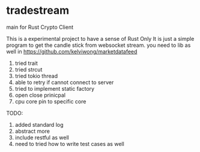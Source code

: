 # tradestream
main for Rust Crypto Client

This is a experimental project to have a sense of Rust Only
It is just a simple program to get the candle stick from websocket stream.
you need to lib as well in https://github.com/kelviwong/marketdatafeed

1. tried trait
2. tried strcut
3. tried tokio thread
4. able to retry if cannot connect to server
5. tried to implement static factory
6. open close prinicpal
7. cpu core pin to specific core

TODO:
1. added standard log
2. abstract more
3. include restful as well
4. need to tried how to write test cases as well
